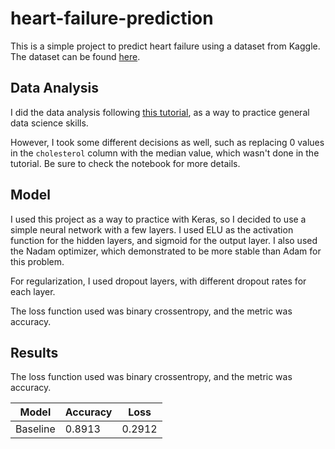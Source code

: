 # heart-failure-prediction

This is a simple project to predict heart failure using a dataset from Kaggle. The dataset can be found [here](https://www.kaggle.com/andrewmvd/heart-failure-clinical-data).

## Data Analysis

I did the data analysis following [this tutorial](https://www.kaggle.com/code/durgancegaur/a-guide-to-any-classification-problem/notebook), as a way to practice general data science skills.

However, I took some different decisions as well, such as replacing 0 values in the `cholesterol` column with the median value, which wasn't done in the tutorial. Be sure to check the notebook for more details.

## Model

I used this project as a way to practice with Keras, so I decided to use a simple neural network with a few layers. I used ELU as the activation function for the hidden layers, and sigmoid for the output layer. I also used the Nadam optimizer, which demonstrated to be more stable than Adam for this problem.

For regularization, I used dropout layers, with different dropout rates for each layer.

The loss function used was binary crossentropy, and the metric was accuracy.

## Results

The loss function used was binary crossentropy, and the metric was accuracy.

| Model | Accuracy | Loss |
| --- | --- | --- |
| Baseline | 0.8913 | 0.2912 |